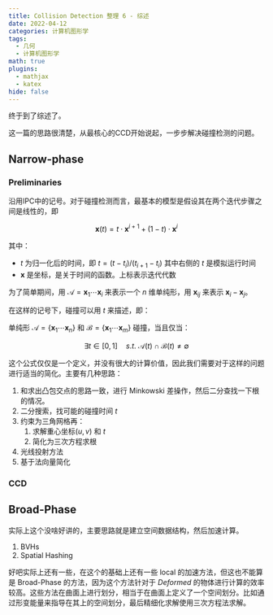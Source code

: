 ```yaml
---
title: Collision Detection 整理 6 - 综述
date: 2022-04-12
categories: 计算机图形学
tags:
  - 几何
  - 计算机图形学
math: true
plugins:
  - mathjax
  - katex
hide: false
---
```


终于到了综述了。

<!-- more -->

这一篇的思路很清楚，从最核心的CCD开始说起，一步步解决碰撞检测的问题。

## Narrow-phase 

### Preliminaries

沿用IPC中的记号。对于碰撞检测而言，最基本的模型是假设其在两个迭代步骤之间是线性的，即

$$
\mathbf x(t) = t \cdot \mathbf x ^{i + 1}  + (1 - t) \cdot \mathbf x ^{i}
$$

其中：

- $t$ 为归一化后的时间，即 $t = (t - t_{i}) / (t_{i + 1} - t _i )$ 其中右侧的 $t$ 是模拟运行时间
- $\mathbf x$ 是坐标，是关于时间的函数。上标表示迭代代数

为了简单期间，用 $\mathcal A = \mathbf x_1\cdots \mathbf x_i$ 来表示一个 $n$ 维单纯形，用 $\mathbf x_{ij}$ 来表示 $\mathbf x_{i} - \mathbf x_{j}$。

在这样的记号下，碰撞可以用 $t$ 来描述，即：

单纯形 $\mathcal A = \{\mathbf x_1 \cdots\mathbf x_n\}$ 和 $\mathcal B = \{\mathbf x_1 \cdots \mathbf x_m\}$ 碰撞，当且仅当：

$$
\exists t\in[0, 1]\quad s.t. \  \mathcal A(t) \cap \mathcal B(t) \ne \emptyset
$$

这个公式仅仅是一个定义，并没有很大的计算价值，因此我们需要对于这样的问题进行适当的简化。主要有几种思路：

1. 和求出凸包交点的思路一致，进行 Minkowski 差操作，然后二分查找一下根的情况。
2. 二分搜索，找可能的碰撞时间 $t$
3. 约束为三角网格再：
   1. 求解重心坐标$(u,v)$ 和 $t$
   2. 简化为三次方程求根
4. 光线投射方法
5. 基于法向量简化

### CCD



## Broad-Phase

实际上这个没啥好讲的，主要思路就是建立空间数据结构，然后加速计算。

1. BVHs
2. Spatial Hashing

好吧实际上还有一些，在这个的基础上还有一些 local 的加速方法，但这也不能算是 Broad-Phase 的方法，因为这个方法针对于 *Deformed* 的物体进行计算的效率较高。这些方法在曲面上进行划分，相当于在曲面上定义了一个空间划分。比如通过形变能量来指导在其上的空间划分，最后精细化求解使用三次方程法求解。